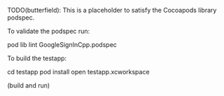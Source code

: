 TODO(butterfield): This is a placeholder to satisfy the Cocoapods library podspec.

To validate the podspec run:

pod lib lint GoogleSignInCpp.podspec

To build the testapp:

cd testapp
pod install
open testapp.xcworkspace

(build and run)
